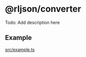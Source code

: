 <!--
@license
Copyright (c) 2025 Rljson

Use of this source code is governed by terms that can be
found in the LICENSE file in the root of this package.
-->

# @rljson/converter

Todo: Add description here

## Example

[src/example.ts](src/example.ts)
